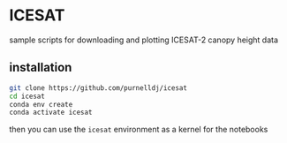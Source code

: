# ICESAT

sample scripts for downloading and plotting ICESAT-2 canopy height data

## installation

```bash
git clone https://github.com/purnelldj/icesat
cd icesat
conda env create
conda activate icesat
```
then you can use the `icesat` environment as a kernel for the notebooks